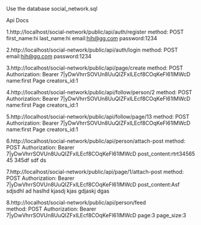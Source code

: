 Use the database social_network.sql

Api Docs

1.http://localhost/social-network/public/api/auth/register
method: POST
    first_name:hi
    last_name:hi
    email:hih@gg.com
    password:1234
    
2.http://localhost/social-network/public/api/auth/login
method: POST
    email:hih@gg.com
    password:1234
    
3.http://localhost/social-network/public/api/page/create
method: POST
Authorization: Bearer 7|yDwVhrrSOVUn8UuQIZFxILEcf8COqKeFl61lMWcD
    name:first Page
    creators_id:1
    
4.http://localhost/social-network/public/api/follow/person/2
method: POST
Authorization: Bearer 7|yDwVhrrSOVUn8UuQIZFxILEcf8COqKeFl61lMWcD
    name:first Page
    creators_id:1
    
5.http://localhost/social-network/public/api/follow/page/13 
method: POST
Authorization: Bearer 7|yDwVhrrSOVUn8UuQIZFxILEcf8COqKeFl61lMWcD
   name:first Page
   creators_id:1
   
6.http://localhost/social-network/public/api/person/attach-post
method: POST
Authorization: Bearer 7|yDwVhrrSOVUn8UuQIZFxILEcf8COqKeFl61lMWcD
   post_content:rtrt34565 45 345df sdf ds
   
7.http://localhost/social-network/public/api/page/1/attach-post
method: POST
Authorization: Bearer 7|yDwVhrrSOVUn8UuQIZFxILEcf8COqKeFl61lMWcD
    post_content:Asf sdjsdhl ad haslhd kjasdj kjas gdjaskj dgas
    
8.http://localhost/social-network/public/api/person/feed  
method: POST
Authorization: Bearer 7|yDwVhrrSOVUn8UuQIZFxILEcf8COqKeFl61lMWcD
    page:3
    page_size:3
